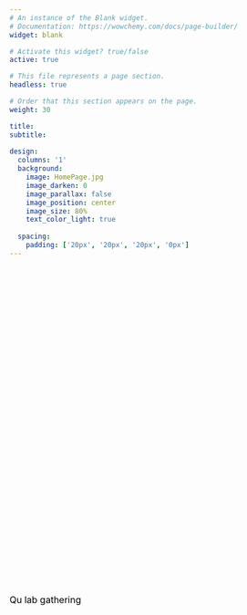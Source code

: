 ```yaml
---
# An instance of the Blank widget.
# Documentation: https://wowchemy.com/docs/page-builder/
widget: blank

# Activate this widget? true/false
active: true

# This file represents a page section.
headless: true

# Order that this section appears on the page.
weight: 30

title: 
subtitle:
 
design:
  columns: '1'
  background:
    image: HomePage.jpg
    image_darken: 0
    image_parallax: false
    image_position: center
    image_size: 80%
    text_color_light: true
    
  spacing:
    padding: ['20px', '20px', '20px', '0px']
---
```

<br> <br> <br> <br> <br> <br> <br> <br> <br> <br> <br> <br> <br> <br> <br> <br> <br> <br> <br> <br> <br> <br> <br> <br> <br> <br> <br> <br> <br> <br> <br> <br> <br>

<font size=3 color=black><p align="left">Qu lab gathering</p></font>




